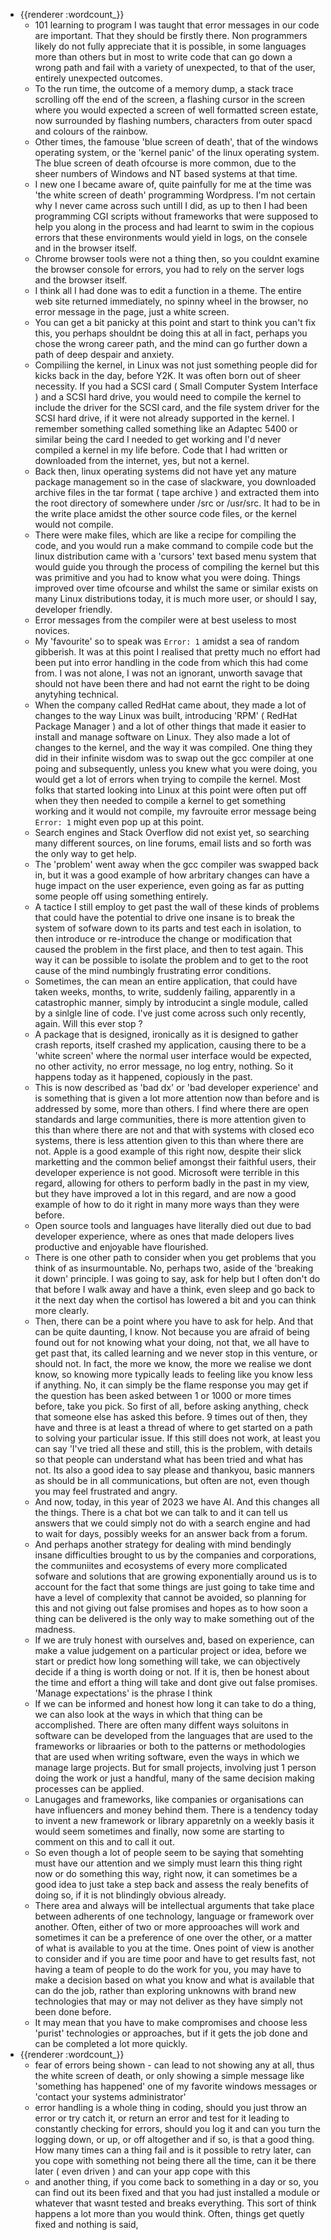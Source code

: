 - {{renderer :wordcount_}}
	- 101 learning to program I was taught that error messages in our code are important. That they should be firstly there. Non programmers likely do not fully appreciate that it is possible, in some languages more than others but in most to write code that can go down a wrong path and fail with a variety of unexpected, to that of the user, entirely unexpected outcomes.
	- To the run time, the outcome of a memory dump, a stack trace scrolling off the end of the screen, a flashing cursor in the screen where you would expected a screen of well formatted screen estate, now surrounded by flashing numbers, characters from outer spacd and colours of the rainbow.
	- Other times, the famouse 'blue screen of death', that of the windows operating system, or the 'kernel panic' of the linux operating system. The blue screen of death ofcourse is more common, due to the sheer numbers of Windows and NT based systems at that time.
	- I new one I became aware of, quite painfully for me at the time was 'the white screen of death' programming Wordpress. I'm not certain why I never came across such untill I did, as up to then I had been programming CGI scripts without frameworks that were supposed to help you along in the process and had learnt to swim in the copious errors that these environments would yield in logs, on the consele and in the browser itself.
	- Chrome browser tools were not a thing then, so you couldnt examine the browser console for errors, you had to rely on the server logs and the browser itself.
	- I think all I had done was to edit a function in a theme. The entire web site returned immediately, no spinny wheel in the browser, no error message in the page, just a white screen.
	- You can get a bit panicky at this point and start to think you can't fix this, you perhaps shouldnt be doing this at all in fact, perhaps you chose the wrong career path, and the mind can go further down a path of deep despair and anxiety.
	- Compiliing the kernel, in Linux was not just something people did for kicks back in the day, before Y2K. It was often born out of sheer necessity. If you had a SCSI card ( Small Computer System Interface ) and a SCSI hard drive, you would need to compile the kernel to include the driver for the SCSI card, and the file system driver for the SCSI hard drive, if it were not already supported in the kernel. I remember something called something like an Adaptec 5400 or similar being the card I needed to get working and I'd never compiled a kernel in my life before. Code that I had written or downloaded from the internet, yes, but not a kernel.
	- Back then, linux operating systems did not have yet any mature package management so in the case of slackware, you downloaded archive files in the tar format ( tape archive ) and extracted them into the root directory of somewhere under /src or /usr/src. It had to be in the write place amidst the other source code files, or the kernel would not compile.
	- There were make files, which are like a recipe for compiling the code, and you would run a make command to compile code but the linux distribution came with a 'cursors' text based menu system that would guide you through the process of compiling the kernel but this was primitive and you had to know what you were doing. Things improved over time ofcourse and whilst the same or similar exists on many Linux distributions today, it is much more user, or should I say, developer friendly.
	- Error messages from the compiler were at best useless to most novices.
	- My 'favourite' so to speak was `Error: 1` amidst a sea of random gibberish. It was at this point I realised that pretty much no effort had been put into error handling in the code from which this had come from. I was not alone, I was not an ignorant, unworth savage that should not have been there and had not earnt the right to be doing anytyhing technical.
	- When the company called RedHat came about, they made a lot of changes to the way Linux was built, introducing 'RPM' ( RedHat Package Manager ) and a lot of other things that made it easier to install and manage software on Linux. They also made a lot of changes to the kernel, and the way it was compiled. One thing they did in their infinite wisdom was to swap out the gcc compiler at one poing and subsequently, unless you knew what you were doing, you would get a lot of errors when trying to compile the kernel. Most folks that started looking into Linux at this point were often put off when they then needed to compile a kernel to get something working and it would not compile, my favrouite error message being `Error: 1` might even pop up at this point.
	- Search engines and Stack Overflow did not exist yet, so searching many different sources, on line forums, email lists and so forth was the only way to get help.
	- The 'problem' went away when the gcc compiler was swapped back in, but it was a good example of how arbritary changes can have a huge impact on the user experience, even going as far as putting some people off using something entirely.
	- A tactice I still employ to get past the wall of these kinds of problems that could have the potential to drive one insane is to break the system of sofware down to its parts and test each in isolation, to then introduce or re-introduce the change or modification that caused the problem in the first place, and then to test again. This way it can be possible to  isolate the problem and to get to the root cause of the mind numbingly frustrating error conditions.
	- Sometimes, the can mean an entire application, that could have taken weeks, months, to write, suddenly failing, apparently in a catastrophic manner, simply by introducint a single module, called by a sinlgle line of code. I've just come across such only recently, again. Will this ever stop ?
	- A package that is designed, ironically as it is designed to gather crash reports, itself crashed my application, causing there to be a 'white screen' where the normal user interface would be expected, no other activity, no error message, no log entry, nothing. So it happens today as it happened, copiously in the past.
	- This is now described as 'bad dx' or 'bad developer experience' and is something that is given a lot more attention now than before and is addressed by some, more than others. I find where there are open standards and large communities, there is more attention given to this than where there are not and that with systems with closed eco systems, there is less attention given to this than where there are not. Apple is a good example of this right now, despite their slick marketting and the common belief amongst their faithful users, their developer experience is not good. Microsoft were terrible in this regard, allowing for others to perform badly in the past in my view, but they have improved a lot in this regard, and are now a good example of how to do it right in many more ways than they were before.
	- Open source tools and languages have literally died out due to bad developer experience, where as ones that made delopers lives productive and enjoyable have flourished.
	- There is one other path to consider when you get problems that you think of as insurmountable. No, perhaps two, aside of the 'breaking it down' principle. I was going to say, ask for help but I often don't do that before I walk away and have a think, even sleep and go back to it the next day when the cortisol has lowered a bit and you can think more clearly.
	- Then, there can be a point where you have to ask for help. And that can be quite daunting, I know. Not because you are afraid of being found out for not knowing what your doing, not that, we all have to get past that, its called learning and we never stop in this venture, or should not. In fact, the more we know, the more we realise we dont know, so knowing more typically leads to feeling like you know less if anything. No, it can simply be the flame response you may get if the question has been asked between 1 or 1000 or more times before, take you pick. So first of all, before asking anything, check that someone else has asked this before. 9 times out of then, they have and three is at least a thread of where to get started on a path to solving your particular issue. If this still does not work, at least you can say 'I've tried all these and still, this is the problem, with details so that people can understand what has been tried and what has not. Its also a good idea to say please and thankyou, basic manners as should be in all communications, but often are not, even though you may feel frustrated and angry.
	- And now, today, in this year of 2023 we have AI. And this changes all the things. There is a chat bot we can talk to and it can tell us answers that we could simply not do with a search engine and had to wait for days, possibly weeks for an answer back from a forum.
	- And perhaps another strategy for dealing with mind bendingly insane difficulties brought to us by the companies and corporations, the communiites and ecosystems of every more complicated sofware and solutions that are growing exponentially around us is to account for the fact that some things are just going to take time and have a level of complexity that cannot be avoided, so planning for this and not giving out false promises and hopes as to how soon a thing can be delivered is the only way to make something out of the madness.
	- If we are truly honest with ourselves and, based on experience, can make a value judgement on a particular project or idea, before we start or predict how long something will take, we can objectively decide if a thing is worth doing or not. If it is, then be honest about the time and effort a thing will take and dont give out false promises. 'Manage expectations' is the phrase I think
	- If we can be informed and honest how long it can take to do a thing, we can also look at the ways in which that thing can be accomplished. There are often many diffent ways soluitons in software can be developed from the languages that are used to the frameworks or libraaries or both to the patterns or methodologies that are used when writing software, even the ways in which we manage large projects. But for small projects, involving just 1 person doing the work or just a handful, many of the same decision making processes can be applied.
	- Lanugages and frameworks, like companies or organisations can have influencers and money behind them. There is a tendency today to invent a new framework or library apparetnly on a weekly basis it would seem sometimes and finally, now some are starting to comment on this and to call it out.
	- So even though a lot of people seem to be saying that somehting must have our attention and we simply must learn this thing right now or do something this way, right now, it can sometimes be a good idea to just take a step back and assess the realy benefits of doing so, if it is not blindingly obvious already.
	- There area and always will be intellectual arguments that take place between adherents of one technology, language or framework over another. Often, either of two or more approoaches will work and sometimes it can be a preference of one over the other, or a matter of what is available to you at the time. Ones point of view is another to consider and if you are time poor and have to get results fast, not having a team of people to do the work for you, you may have to make a decision based on what you know and what is available that can do the job, rather than exploring unknowns with brand new technologies that may or may not deliver as they have simply not been done before.
	- It may mean that you have to make compromises and choose less 'purist' technologies or approaches, but if it gets the job done and can be completed a lot more quickly.
- {{renderer :wordcount_}}
	- fear of errors being shown - can lead to not showing any at all, thus the white screen of death, or only showing a simple message like 'something has happened' one of my favorite windows messages or 'contact your systems administrator'
	- error handling is a whole thing in coding, should you just throw an error or try catch it, or return an error and test for it leading to constantly checking for errors, should you log it and can you turn the logging down, or up, or off altogether and if so, is that a good thing. How many times can a thing fail and is it possible to retry later, can you cope with something not being there all the time, can it be there later ( even driven ) and can your app cope with this
	- and another thing, if you come back to something in a day or so, you can find out its been fixed and that you had just installed a module or whatever that wasnt tested and breaks everything. This sort of think happens a lot more than you would think. Often, things get quetly fixed and nothing is said,